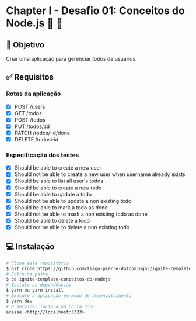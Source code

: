 #  Chapter I - Desafio 01: Conceitos do Node.js :rocket: :purple_heart:

## :dart: Objetivo

Criar uma aplicação para gerenciar *todos* de usuários.

## :white_check_mark: Requisitos

### Rotas da aplicação
- [x] POST /users
- [x] GET /todos
- [x] POST /todos
- [x] PUT /todos/:id
- [x] PATCH /todos/:id/done
- [x] DELETE /todos/:id

### Específicação dos testes
- [x] Should be able to create a new user
- [x] Should not be able to create a new user when username already exists
- [x] Should be able to list all user's todos
- [x] Should be able to create a new todo
- [x] Should be able to update a todo
- [x] Should not be able to update a non existing todo
- [x] Should be able to mark a todo as done
- [x] Should not be able to mark a non existing todo as done
- [x] Should be able to delete a todo
- [x] Should not be able to delete a non existing todo

## :computer: Instalação ##

```bash
# Clone este repositório
$ git clone https://github.com/tiago-pierre-dotcodingbr/ignite-template-conceitos-do-nodejs.git
# Entre na pasta
$ cd ignite-template-conceitos-do-nodejs
# Instale as dependências
$ yarn ou yarn install
# Execute a aplicação em modo de desenvolvimento
$ yarn dev
# O servidor inciará na porta:3333
acesse <http://localhost:3333>
```